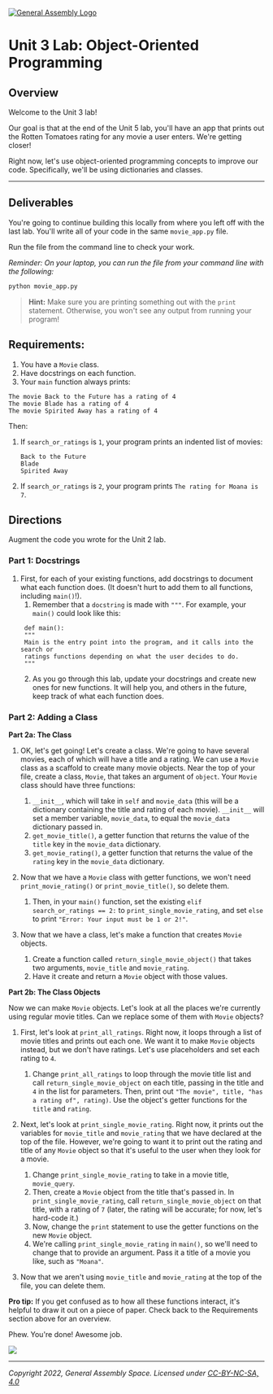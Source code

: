 [![General Assembly Logo](https://ga-dash.s3.amazonaws.com/production/assets/logo-9f88ae6c9c3871690e33280fcf557f33.png)](https://generalassemb.ly)

# Unit 3 Lab: Object-Oriented Programming

## Overview
Welcome to the Unit 3 lab!

Our goal is that at the end of the Unit 5 lab, you'll have an app that prints out the Rotten Tomatoes rating for any movie a user enters. We're getting closer!

Right now, let's use object-oriented programming concepts to improve our code. Specifically, we'll be using dictionaries and classes.

------------

## Deliverables

You're going to continue building this locally from where you left off with the last lab. You'll write all of your code in the same `movie_app.py` file.

Run the file from the command line to check your work.

*Reminder: On your laptop, you can run the file from your command line with the following:*

```python
python movie_app.py
```
> **Hint:** Make sure you are printing something out with the `print` statement. Otherwise, you won't see any output from running your program!


## Requirements:

1. You have a `Movie` class.
1. Have docstrings on each function.
1. Your `main` function always prints:
  ```
  The movie Back to the Future has a rating of 4
  The movie Blade has a rating of 4
  The movie Spirited Away has a rating of 4
  ```

Then:
1. If `search_or_ratings` is `1`, your program prints an indented list of movies:
    ```
    Back to the Future
    Blade
    Spirited Away
    ```

1. If `search_or_ratings` is `2`, your program prints `The rating for Moana is 7`.



## Directions

Augment the code you wrote for the Unit 2 lab.

### Part 1: Docstrings

1. First, for each of your existing functions, add docstrings to document what each function does. (It doesn't hurt to add them to all functions, including `main()`!).
    1. Remember that a `docstring` is made with `"""`. For example, your `main()` could look like this:
     ```
      def main():
      """
      Main is the entry point into the program, and it calls into the search or
      ratings functions depending on what the user decides to do.
      """
    ```
    2. As you go through this lab, update your docstrings and create new ones for new functions. It will help you, and others in the future, keep track of what each function does.

### Part 2: Adding a Class

**Part 2a: The Class**

1. OK, let's get going! Let's create a class. We're going to have several movies, each of which will have a title and a rating. We can use a `Movie` class as a scaffold to create many movie objects. Near the top of your file, create a class, `Movie`, that takes an argument of `object`. Your `Movie` class should have three functions:
   1. `__init__`, which will take in `self` and `movie_data` (this will be a dictionary containing the title and rating of each movie). `__init__` will set a member variable, `movie_data`, to equal the `movie_data` dictionary passed in.
   1. `get_movie_title()`, a getter function that returns the value of the `title` key in the `movie_data` dictionary.
   1. `get_movie_rating()`, a getter function that returns the value of the `rating` key in the `movie_data` dictionary.

1. Now that we have a `Movie` class with getter functions, we won't need `print_movie_rating()` or `print_movie_title()`, so delete them.
    1. Then, in your `main()` function, set the existing `elif search_or_ratings == 2:` to `print_single_movie_rating`, and set `else` to print `"Error: Your input must be 1 or 2!"`.

1. Now that we have a class, let's make a function that creates `Movie` objects.
    1. Create a function called `return_single_movie_object()` that takes two arguments, `movie_title` and `movie_rating`.
    1. Have it create and return a `Movie` object with those values.

**Part 2b: The Class Objects**

Now we can make `Movie` objects. Let's look at all the places we're currently using regular movie titles. Can we replace some of them with `Movie` objects?
1. First, let's look at `print_all_ratings`. Right now, it loops through a list of movie titles and prints out each one. We want it to make `Movie` objects instead, but we don't have ratings. Let's use placeholders and set each rating to `4`.
    1. Change `print_all_ratings` to loop through the movie title list and call `return_single_movie_object` on each title, passing in the title and `4` in the list for parameters. Then, print out `"The movie", title, "has a rating of", rating)`. Use the object's getter functions for the `title` and `rating`.

1. Next, let's look at `print_single_movie_rating`. Right now, it prints out the variables for `movie_title` and `movie_rating` that we have declared at the top of the file. However, we're going to want it to print out the rating and title of any `Movie` object so that it's useful to the user when they look for a movie.
    1. Change `print_single_movie_rating` to take in a movie title, `movie_query`.
    1. Then, create a `Movie` object from the title that's passed in. In `print_single_movie_rating`, call `return_single_movie_object` on that title, with a rating of `7` (later, the rating will be accurate; for now, let's hard-code it.)
    1. Now, change the `print` statement to use the getter functions on the new `Movie` object.
    1. We're calling `print_single_movie_rating` in `main()`, so we'll need to change that to provide an argument. Pass it a title of a movie you like, such as `"Moana"`.
1. Now that we aren't using `movie_title` and `movie_rating` at the top of the file, you can delete them.


**Pro tip:** If you get confused as to how all these functions interact, it's helpful to draw it out on a piece of paper. Check back to the Requirements section above for an overview.

Phew. You're done! Awesome job.

![](https://thumbs.gfycat.com/GenerousFluffyDegu-size_restricted.gif)

---

_Copyright 2022, General Assembly Space. Licensed under [CC-BY-NC-SA, 4.0](https://creativecommons.org/licenses/by-nc-sa/4.0/)_